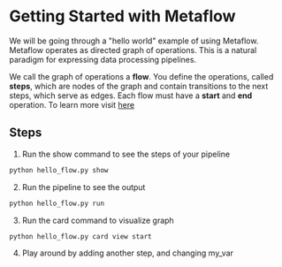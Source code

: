 # Getting Started with Metaflow

We will be going through a "hello world" example of using Metaflow. Metaflow operates as directed graph of operations. This is a natural paradigm for expressing data processing pipelines.  

We call the graph of operations a **flow**. You define the operations, called **steps**, which are nodes of the graph and contain transitions to the next steps, which serve as edges. Each flow must have a **start** and **end** operation. To learn more visit [here](https://docs.metaflow.org/metaflow/basics)

## Steps

1. Run the show command to see the steps of your pipeline

```bash
python hello_flow.py show
```

2. Run the pipeline to see the output

```bash
python hello_flow.py run
```

3. Run the card command to visualize graph

```bash
python hello_flow.py card view start
```

4. Play around by adding another step, and changing my_var

